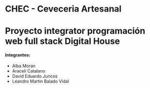 # CHEC - Ceveceria Artesanal #
<h1>Proyecto integrator programación web full stack Digital House</h1>
<h4>Integrantes:</h4>
<ul>
  <li>Alba Moran</li>
  <li>Araceli Catalano</li>
  <li>David Eduardo Juncos</li>
  <li>Leandro Martin Balado Vidal</li>
</ul>
